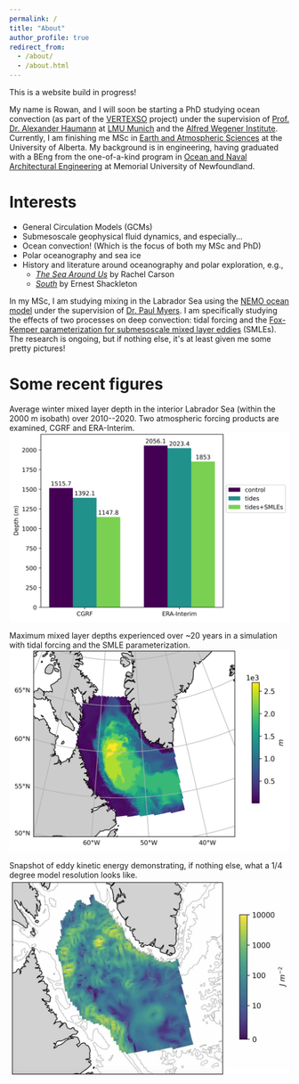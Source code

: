 ```yaml
---
permalink: /
title: "About"
author_profile: true
redirect_from: 
  - /about/
  - /about.html
---
```


This is a website build in progress!

My name is Rowan, and I will soon be starting a PhD studying ocean convection (as part of the [VERTEXSO](https://cordis.europa.eu/project/id/101041743) project) under the supervision of [Prof. Dr. Alexander Haumann](https://www.ahaumann.net) at [LMU Munich](https://www.en.geo.uni-muenchen.de/index.html) and the [Alfred Wegener Institute](https://www.awi.de). Currently, I am finishing me MSc in [Earth and Atmospheric Sciences](https://www.ualberta.ca/earth-sciences/index.html) at the University of Alberta. My background is in engineering, having graduated with a BEng from the one-of-a-kind program in [Ocean and Naval Architectural Engineering](https://www.mun.ca/engineering/ona/)  at Memorial University of Newfoundland. 

Interests
======
* General Circulation Models (GCMs)
* Submesoscale geophysical fluid dynamics, and especially... 
* Ocean convection! (Which is the focus of both my MSc and PhD)
* Polar oceanography and sea ice
* History and literature around oceanography and polar exploration, e.g., 
  * [*The Sea Around Us*](https://en.wikipedia.org/wiki/The_Sea_Around_Us#:~:text=The%20Sea%20Around%20Us%20is,to%20the%20latest%20scientific%20probings.) by Rachel Carson
  * [*South*](https://en.wikipedia.org/wiki/South_(book)) by Ernest Shackleton

In my MSc, I am studying mixing in the Labrador Sea using the [NEMO ocean model](https://www.nemo-ocean.eu) under the supervision of [Dr. Paul Myers](https://apps.ualberta.ca/directory/person/pmyers). I am specifically studying the effects of two processes on deep convection: tidal forcing and the [Fox-Kemper parameterization for submesoscale mixed layer eddies](https://doi.org/10.1175/2007JPO3792.1) (SMLEs). The research is ongoing, but if nothing else, it's at least given me some pretty pictures! 

Some recent figures
======

Average winter mixed layer depth in the interior Labrador Sea (within the 2000 m isobath) over 2010--2020. Two atmospheric forcing products are examined, CGRF and ERA-Interim. 
![Average winter MLD in the interior Lab Sea over 10 years](/images/winterBarChartMLD_LS2k.png)

Maximum mixed layer depths experienced over ~20 years in a simulation with tidal forcing and the SMLE parameterization.
![Max MLD in the Lab Sea in EPM155](/images/EPM155_max_MLD_map_LS.png)

Snapshot of eddy kinetic energy demonstrating, if nothing else, what a 1/4 degree model resolution looks like.
![EKE in EPM155 on 2008-06-02](/images/EKE_EPM155_2008-06-02.png)

